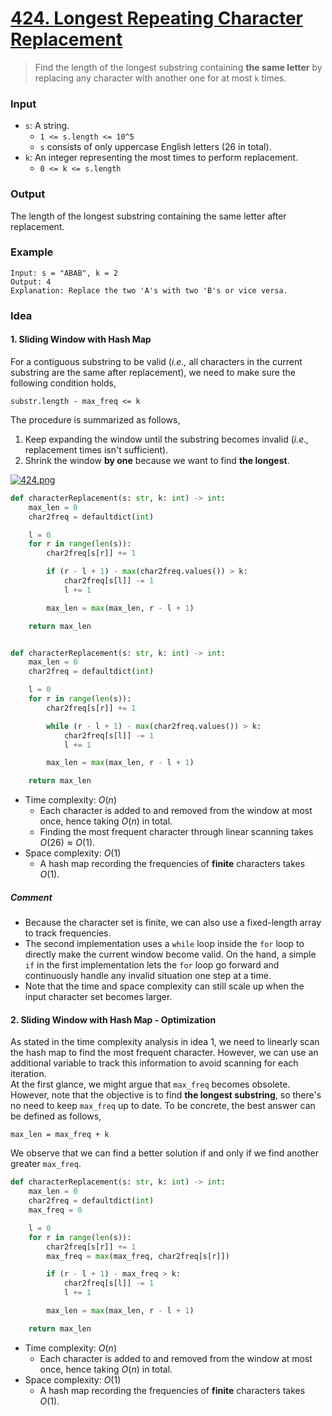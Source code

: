 # [424. Longest Repeating Character Replacement](https://leetcode.com/problems/longest-repeating-character-replacement/)
> Find the length of the longest substring containing **the same letter** by replacing any character with another one for at most `k` times.
### Input
* `s`: A string.
	* `1 <= s.length <= 10^5`
	* `s` consists of only uppercase English letters (26 in total).
* `k`: An integer representing the most times to perform replacement.
	* `0 <= k <= s.length`
### Output
The length of the longest substring containing the same letter after replacement.
### Example
```
Input: s = "ABAB", k = 2
Output: 4
Explanation: Replace the two 'A's with two 'B's or vice versa.
```
### Idea
#### 1. Sliding Window with Hash Map
For a contiguous substring to be valid (*i.e.,* all characters in the current substring are the same after replacement), we need to make sure the following condition holds,
```
substr.length - max_freq <= k
```
The procedure is summarized as follows,
1. Keep expanding the window until the substring becomes invalid (*i.e.,* replacement times isn't sufficient).
2. Shrink the window **by one** because we want to find **the longest**.

[![424.png](https://i.postimg.cc/9Mp4gbNz/424.png)](https://postimg.cc/FdYs7yvQ)

```python
def characterReplacement(s: str, k: int) -> int:
    max_len = 0
    char2freq = defaultdict(int)

    l = 0
    for r in range(len(s)):
        char2freq[s[r]] += 1

        if (r - l + 1) - max(char2freq.values()) > k:
            char2freq[s[l]] -= 1
            l += 1

        max_len = max(max_len, r - l + 1)

    return max_len


def characterReplacement(s: str, k: int) -> int:
    max_len = 0
    char2freq = defaultdict(int)

    l = 0
    for r in range(len(s)):
        char2freq[s[r]] += 1

        while (r - l + 1) - max(char2freq.values()) > k:
            char2freq[s[l]] -= 1
            l += 1

        max_len = max(max_len, r - l + 1)

    return max_len
```
* Time complexity: $O(n)$
	* Each character is added to and removed from the window at most once, hence taking $O(n)$ in total.
	* Finding the most frequent character through linear scanning takes $O(26) \approx O(1)$.
* Space complexity: $O(1)$ 
	* A hash map recording the frequencies of **finite** characters takes $O(1)$.
##### Comment
* Because the character set is finite, we can also use a fixed-length array to track frequencies.
* The second implementation uses a `while` loop inside the `for` loop to directly make the current window become valid. On the hand, a simple `if` in the first implementation lets the `for` loop go forward and continuously handle any invalid situation one step at a time.
* Note that the time and space complexity can still scale up when the input character set becomes larger.
#### 2. Sliding Window with Hash Map - Optimization
As stated in the time complexity analysis in idea 1, we need to linearly scan the hash map to find the most frequent character. However, we can use an additional variable to track this information to avoid scanning for each iteration.<br>
At the first glance, we might argue that `max_freq` becomes obsolete. However, note that the objective is to find **the longest substring**, so there's no need to keep `max_freq` up to date. To be concrete, the best answer can be defined as follows,
```
max_len = max_freq + k
```
We observe that we can find a better solution if and only if we find another greater `max_freq`. 
```python
def characterReplacement(s: str, k: int) -> int:
    max_len = 0
    char2freq = defaultdict(int)
    max_freq = 0

    l = 0
    for r in range(len(s)):
        char2freq[s[r]] += 1
        max_freq = max(max_freq, char2freq[s[r]])

        if (r - l + 1) - max_freq > k:
            char2freq[s[l]] -= 1
            l += 1

        max_len = max(max_len, r - l + 1)

    return max_len
```
*  Time complexity: $O(n)$
	* Each character is added to and removed from the window at most once, hence taking $O(n)$ in total.
* Space complexity: $O(1)$ 
	* A hash map recording the frequencies of **finite** characters takes $O(1)$.